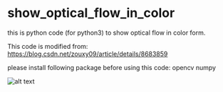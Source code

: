 # show_optical_flow_in_color
this is python code (for python3) to show optical flow in color form.

This code is modified from:  
https://blog.csdn.net/zouxy09/article/details/8683859

please install following package before using this code:
opencv
numpy

![alt text](https://raw.githubusercontent.com/username/projectname/branch/path/to/img.png)
